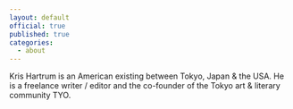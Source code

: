 ```yaml
---
layout: default
official: true
published: true
categories:
  - about
---
```


Kris Hartrum is an American existing between Tokyo, Japan & the USA. He is a freelance writer / editor and the co-founder of the Tokyo art & literary community TYO.